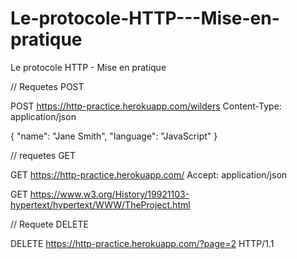 # Le-protocole-HTTP---Mise-en-pratique
Le protocole HTTP - Mise en pratique


// Requetes POST 

POST https://http-practice.herokuapp.com/wilders
Content-Type: application/json

{
  "name": "Jane Smith",
  "language": "JavaScript"
}



// requetes GET 

GET https://http-practice.herokuapp.com/
Accept: application/json


GET https://www.w3.org/History/19921103-hypertext/hypertext/WWW/TheProject.html


// Requete DELETE

DELETE https://http-practice.herokuapp.com/?page=2 HTTP/1.1


